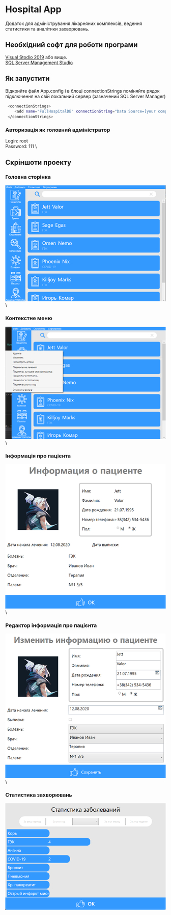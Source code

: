 ﻿# Hospital App

Додаток для адміністрування лікарняних комплексів, ведення статистики та аналітики захворювань.

## Необхідний софт для роботи програми

[Visual Stodio 2019](https://visualstudio.microsoft.com/ru/vs/) або вище.  
[SQL Server Management Studio](https://docs.microsoft.com/en-us/sql/ssms/download-sql-server-management-studio-ssms?view=sql-server-ver16)

## Як запустити
Відкрийте файл Аpp.config і в блоці connectionStrings поміняйте рядок підключення на свій локальний сервер (зазначений SQL Server Manager)
```bash
 <connectionStrings>
    <add name="FullHospitalDB" connectionString="Data Source=[your computer]\SQLEXPRESS;Integrated Security=true;Initial Catalog=FullHospitalDB" providerName="System.Data.SqlClient"/>
 </connectionStrings>
```
### Авторизація як головний адміністратор
Login: root \
Password: 111 \

## Скріншоти проекту
### Головна сторінка
![Головна сторінка](./img/Presentation/mainWin.png) \
### Контекстне меню
![Контекстне меню](./img/Presentation/subMenu.png) \
### Інформація про пацієнта
![Інформація про пацієнта](./img/Presentation/patientInfo.png) \
### Редактор інформація про пацієнта
![Редактор інформація про пацієнта](./img/Presentation/patientInfoEditor.png) \
### Статистика захворювань
![Статистика захворювань](./img/Presentation/statistics.png)